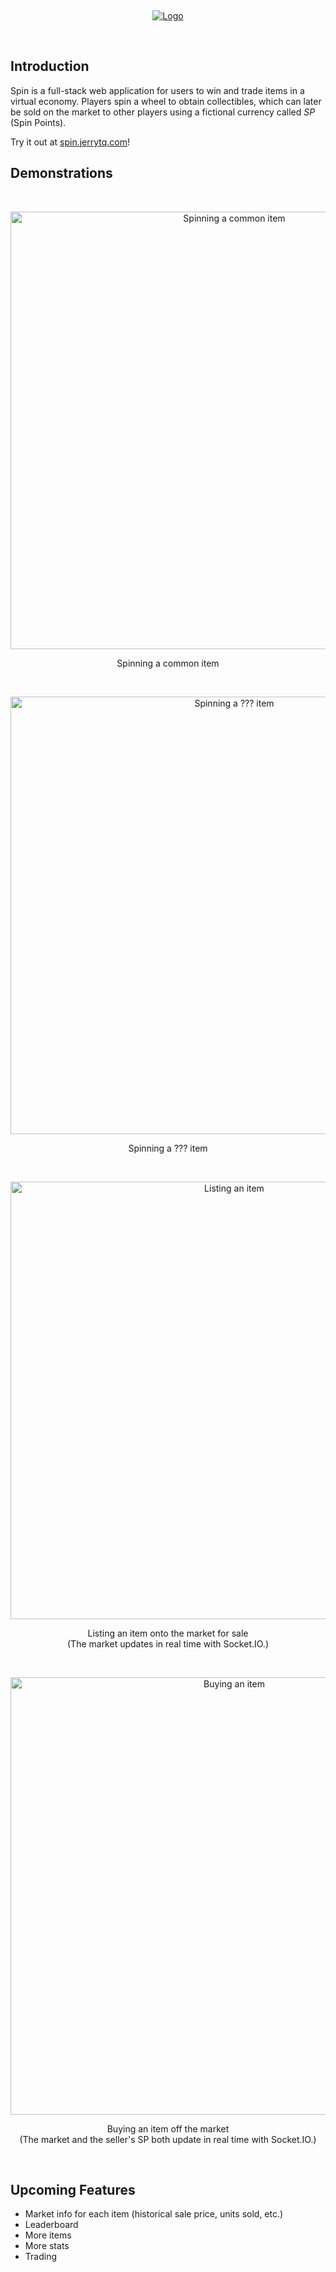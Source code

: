 &nbsp;
<p align="center">
  <a href="https://spin.jerrytq.com">
    <picture>
      <source media="(prefers-color-scheme: dark)" srcset="https://starship.jerrytq.com/spin/docs/logo-darkmode.png">
      <source media="(prefers-color-scheme: light)" srcset="https://starship.jerrytq.com/spin/docs/logo-lightmode.png">
      <img alt="Logo" src="https://starship.jerrytq.com/spin/docs/logo-darkmode.png">
    </picture>
  </a>
</p>
&nbsp;

## Introduction
Spin is a full-stack web application for users to win and trade items in a virtual economy. Players spin a wheel to obtain collectibles, which can later be sold on the market to other players using a fictional currency called *SP* (Spin Points).

Try it out at [spin.jerrytq.com](https://spin.jerrytq.com)!

## Demonstrations
&nbsp;
<p align="center">
  <img alt="Spinning a common item" src="https://starship.jerrytq.com/spin/docs/spinning-common.gif" width="700"/>
</p>
<p align="center">
  Spinning a common item
</p>
&nbsp;
<p align="center">
  <img alt="Spinning a ??? item" src="https://github.com/jerrytqz/public/blob/master/spin/spinning-tq.gif" width="700"/>
</p>
<p align="center">
  Spinning a ??? item
</p>
&nbsp;
<p align="center">
  <img alt="Listing an item" src="https://starship.jerrytq.com/spin/docs/listing-item.gif" width="700"/>
</p>
<p align="center">
  Listing an item onto the market for sale<br/>
  (The market updates in real time with Socket.IO.)
</p>
&nbsp;
<p align="center">
  <img alt="Buying an item" src="https://starship.jerrytq.com/spin/docs/buying-item.gif" width="700"/>
</p>
<p align="center">
  Buying an item off the market<br/>
  (The market and the seller's SP both update in real time with Socket.IO.)
</p>
&nbsp;

## Upcoming Features
- Market info for each item (historical sale price, units sold, etc.)
- Leaderboard
- More items 
- More stats
- Trading
